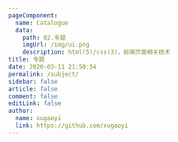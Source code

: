 ```yaml
---
pageComponent:
  name: Catalogue
  data:
    path: 02.专题
    imgUrl: /img/ui.png
    description: html(5)/css(3)，前端页面相关技术
title: 专题
date: 2020-03-11 21:50:54
permalink: /subject/
sidebar: false
article: false
comment: false
editLink: false
author:
  name: xugaoyi
  link: https://github.com/xugaoyi
---
```

